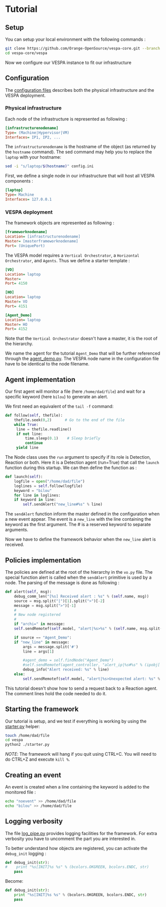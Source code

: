 # Tutorial

## Setup

You can setup your local environment with the following commands :

```bash
git clone https://github.com/Orange-OpenSource/vespa-core.git --branch tutorial
cd vespa-core/vespa
```

Now we configure our VESPA instance to fit our infrastructure

## Configuration

The [configuration files](vespa/config.ini) describes both the physical infrastructure and the VESPA deployment.

### Physical infrastructure

Each node of the infrastructure is represented as following :

```ini
[infrastructurenodename]
Type= (Machine|Hypervisor|VM)
Interfaces= IP1, IP2, ...
```

The ``infrastructurenodename`` is the hostname of the object (as returned by the ``hostname`` command). The sed command may help you to replace the ``laptop`` with your hostname:

```bash
sed -i "s/laptop/$(hostname)" config.ini
```

First, we define a single node in our infrastructure that will host all VESPA components :

```ini
[laptop]
Type= Machine
Interfaces= 127.0.0.1
```

### VESPA deployment

The framework objects are represented as following :

```ini
[frameworknodename]
Location= [infrastructurenodename]
Master= [masterframeworknodename]
Port= (UniquePort)
```

The VESPA model requires a `Vertical Orchestrator`, a `Horizontal Orchestrator`, and `Agents`. Thus we define a starter template :

```ini
[VO]
Location= laptop
Master=
Port= 4150

[HO]
Location= laptop
Master= VO
Port= 4151

[Agent_Demo]
Location= laptop
Master= HO
Port= 4152
```

Note that the `Vertical Orchestrator` doesn't have a master, it is the root of the hierarchy.

We name the agent for the tutorial `Agent_Demo` that will be further referenced through the [agent_demo.py](vespa/agent_demo.py). The VESPA node name in the configuration file have to be identical to the node filename.

## Agent implementation

Our first agent will monitor a file (here ``/home/dad/file``) and wait for a specific keyword (here ``bilou``) to generate an alert.

We first need an equivalent of the ``tail -f`` command:

```python
def follow(self, thefile):
    thefile.seek(0,2)      # Go to the end of the file
    while True:
	 line = thefile.readline()
	 if not line:
	     time.sleep(0.1)    # Sleep briefly
	     continue
	 yield line
```

The Node class uses the ``run`` argument to specify if its role is Detection, Reaction or both. Here it is a Detection agent (run=True) that call the ``launch`` function during this startup. We can then define the function as :

```python
def launch(self):
    logfile = open("/home/dad/file")
    loglines = self.follow(logfile)
    keyword = "bilou"
    for line in loglines:
	if keyword in line:
	    self.sendAlert("new_line#%s" % line)
```

The ``sendAlert`` function inform the master defined in the configuration when a new event appear. The event is a ``new_line`` with the line containing the keyword as the first argument. The # is a reserved keyword to separate arguments.

Now we have to define the framework behavior when the ``new_line`` alert is received.

## Policies implementation

The policies are defined at the root of the hierarchy in the ``vo.py`` file. The special function alert is called when the ``sendAlert`` primitive is used by a node. The parsing of the message is done as following :

```python
def alert(self, msg):
    debug_comm_len("[%s] Received alert : %s" % (self.name, msg))
    source = msg.split("|")[1].split(">")[-2]
    message = msg.split(">")[-1]
    #
    # New node registered
    #
    if "archi=" in message:
	self.sendRemotef(self.model, "alert|%s>%s" % (self.name, msg.split("|")[1]))

    if source == "Agent_Demo":
	if "new_line" in message:
	    args = message.split('#')
	    line = args[1]

	    #agent_demo = self.findNode("Agent_Demo")
	    #self.sendRemotef(agent_controller, "alert_ip|%s#%s" % (ipobj['value'], mac))
	    debug_info("Alert received: %s" % line)
	else:
	    self.sendRemotef(self.model, "alert|%s>Unexpected alert: %s" % (self.name, message))
```

This tutorial doesn't show how to send a request back to a Reaction agent. The comment lines hold the code needed to do it.

## Starting the framework

Our tutorial is setup, and we test if everything is working by using the [starter.py](vespa/starter.py) helper:

```bash
touch /home/dad/file
cd vespa
python2 ./starter.py
```

_NOTE_: The framework will hang if you quit using CTRL+C. You will need to do CTRL+Z and execute ``kill %``.

## Creating an event

An event is created when a line containing the keyword is added to the monitored file :

```bash
echo "noevent" >> /home/dad/file
echo "bilou" >> /home/dad/file
```

## Logging verbosity

The file [log_pipe.py](vespa/log_pipe.py) provides logging facilities for the framework. For extra verbosity you have to uncomment the part you are interested in.

To better understand how objects are registered, you can activate the `debug_init` logging :

```python
def debug_init(str):
#    print "%s[INIT]%s %s" % (bcolors.OKGREEN, bcolors.ENDC, str)
    pass
```

Become:

```python
def debug_init(str):
    print "%s[INIT]%s %s" % (bcolors.OKGREEN, bcolors.ENDC, str)
    pass
```
